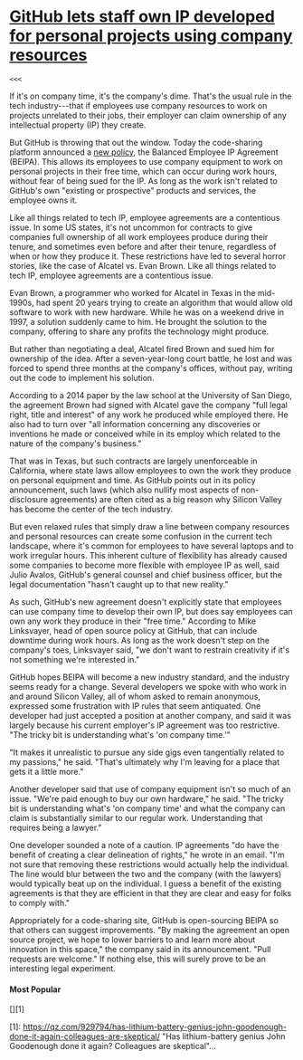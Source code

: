# [GitHub lets staff own IP developed for personal projects using company resources](undefined)

    <<<

If it's on company time, it's the company's dime. That's the usual rule in the tech industry---that if employees use company resources to work on projects unrelated to their jobs, their employer can claim ownership of any intellectual property (IP) they create.

But GitHub is throwing that out the window. Today the code-sharing platform announced a [new policy][0], the Balanced Employee IP Agreement (BEIPA). This allows its employees to use company equipment to work on personal projects in their free time, which can occur during work hours, without fear of being sued for the IP. As long as the work isn't related to GitHub's own "existing or prospective" products and services, the employee owns it.

Like all things related to tech IP, employee agreements are a contentious issue. In some US states, it's not uncommon for contracts to give companies full ownership of all work employees produce during their tenure, and sometimes even before and after their tenure, regardless of when or how they produce it. These restrictions have led to several horror stories, like the case of Alcatel vs. Evan Brown.
Like all things related to tech IP, employee agreements are a contentious issue. 

Evan Brown, a programmer who worked for Alcatel in Texas in the mid-1990s, had spent 20 years trying to create an algorithm that would allow old software to work with new hardware. While he was on a weekend drive in 1997, a solution suddenly came to him. He brought the solution to the company, offering to share any profits the technology might produce.

But rather than negotiating a deal, Alcatel fired Brown and sued him for ownership of the idea. After a seven-year-long court battle, he lost and was forced to spend three months at the company's offices, without pay, writing out the code to implement his solution.

According to a 2014 paper by the law school at the University of San Diego, the agreement Brown had signed with Alcatel gave the company "full legal right, title and interest" of any work he produced while employed there. He also had to turn over "all information concerning any discoveries or inventions he made or conceived while in its employ which related to the nature of the company's business."

That was in Texas, but such contracts are largely unenforceable in California, where state laws allow employees to own the work they produce on personal equipment and time. As GitHub points out in its policy announcement, such laws (which also nullify most aspects of non-disclosure agreements) are often cited as a big reason why Silicon Valley has become the center of the tech industry.

But even relaxed rules that simply draw a line between company resources and personal resources can create some confusion in the current tech landscape, where it's common for employees to have several laptops and to work irregular hours. This inherent culture of flexibility has already caused some companies to become more flexible with employee IP as well, said Julio Avalos, GitHub's general counsel and chief business officer, but the legal documentation "hasn't caught up to that new reality."

As such, GitHub's new agreement doesn't explicitly state that employees can use company time to develop their own IP, but does say employees can own any work they produce in their "free time." According to Mike Linksvayer, head of open source policy at GitHub, that can include downtime during work hours. As long as the work doesn't step on the company's toes, Linksvayer said, "we don't want to restrain creativity if it's not something we're interested in."

GitHub hopes BEIPA will become a new industry standard, and the industry seems ready for a change. Several developers we spoke with who work in and around Silicon Valley, all of whom asked to remain anonymous, expressed some frustration with IP rules that seem antiquated. One developer had just accepted a position at another company, and said it was largely because his current employer's IP agreement was too restrictive.
"The tricky bit is understanding what's 'on company time.'" 

"It makes it unrealistic to pursue any side gigs even tangentially related to my passions," he said. "That's ultimately why I'm leaving for a place that gets it a little more."

Another developer said that use of company equipment isn't so much of an issue. "We're paid enough to buy our own hardware," he said. "The tricky bit is understanding what's 'on company time' and what the company can claim is substantially similar to our regular work. Understanding that requires being a lawyer."

One developer sounded a note of a caution. IP agreements "do have the benefit of creating a clear delineation of rights," he wrote in an email. "I'm not sure that removing these restrictions would actually help the individual. The line would blur between the two and the company (with the lawyers) would typically beat up on the individual. I guess a benefit of the existing agreements is that they are efficient in that they are clear and easy for folks to comply with."

Appropriately for a code-sharing site, GitHub is open-sourcing BEIPA so that others can suggest improvements. "By making the agreement an open source project, we hope to lower barriers to and learn more about innovation in this space," the company said in its announcement. "Pull requests are welcome." If nothing else, this will surely prove to be an interesting legal experiment.

#### Most Popular
[][1]

[0]: https://github.com/github/balanced-employee-ip-agreement
[1]: https://qz.com/929794/has-lithium-battery-genius-john-goodenough-done-it-again-colleagues-are-skeptical/ "Has lithium-battery genius John Goodenough done it again? Colleagues are skeptical"...
  